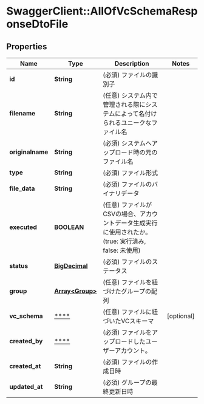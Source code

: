 # SwaggerClient::AllOfVcSchemaResponseDtoFile

## Properties
Name | Type | Description | Notes
------------ | ------------- | ------------- | -------------
**id** | **String** | (必須) ファイルの識別子 | 
**filename** | **String** | (任意) システム内で管理される際にシステムによって名付けられるユニークなファイル名 | 
**originalname** | **String** | (必須) システムへアップロード時の元のファイル名 | 
**type** | **String** | (必須) ファイル形式 | 
**file_data** | **String** | (必須) ファイルのバイナリデータ | 
**executed** | **BOOLEAN** | (任意) ファイルがCSVの場合、アカウントデータ生成実行に使用されたか。(true: 実行済み, false: 未使用) | 
**status** | [**BigDecimal**](BigDecimal.md) | (必須) ファイルのステータス | 
**group** | [**Array&lt;Group&gt;**](Group.md) | (任意) ファイルを紐づけたグループの配列 | 
**vc_schema** | [****](.md) | (任意) ファイルに紐づいたVCスキーマ | [optional] 
**created_by** | [****](.md) | (必須) ファイルをアップロードしたユーザーアカウント。 | 
**created_at** | **String** | (必須) ファイルの作成日時 | 
**updated_at** | **String** | (必須) グループの最終更新日時 | 

